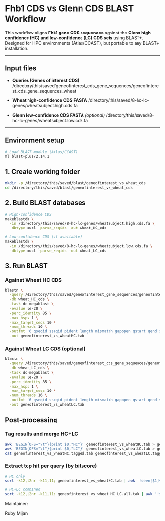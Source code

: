 # Fhb1 CDS vs Glenn CDS BLAST Workflow

This workflow aligns **Fhb1 gene CDS sequences** against the **Glenn high-confidence (HC) and low-confidence (LC) CDS sets** using BLAST+.  
Designed for HPC environments (Atlas/CCAST), but portable to any BLAST+ installation.

---

## Input files

- **Queries (Genes of interest CDS)**
/directory/this/saved/geneofinterest_cds_gene_sequences/geneofinterest_cds_gene_sequences_wheat

- **Wheat high-confidence CDS FASTA**
/directory/this/saved/8-hc-lc-genes/wheatsubject.high.cds.fa

- **Glenn low-confidence CDS FASTA** *(optional)*
/directory/this/saved/8-hc-lc-genes/wheatsubject.low.cds.fa


---

## Environment setup
```bash
# Load BLAST module (Atlas/CCAST)
ml blast-plus/2.14.1
```

## 1. Create working folder
```bash
mkdir -p /directory/this/saved/blast/geneofinterest_vs_wheat_cds
cd /directory/this/saved/blast/geneofinterest_vs_wheat_cds
```

## 2. Build BLAST databases
```bash
# High-confidence CDS
makeblastdb \
  -in /directory/this/saved/8-hc-lc-genes/wheatsubject.high.cds.fa \
  -dbtype nucl -parse_seqids -out wheat_HC_cds

# Low-confidence CDS (if available)
makeblastdb \
  -in /directory/this/saved/8-hc-lc-genes/wheatsubject.low.cds.fa \
  -dbtype nucl -parse_seqids -out wheat_LC_cds
```

## 3. Run BLAST
### Against Wheat HC CDS
```bash
blastn \
  -query /directory/this/saved/geneofinterest_gene_sequences/geneofinterest_cds_gene_sequences_wheat \
  -db wheat_HC_cds \
  -task dc-megablast \
  -evalue 1e-20 \
  -perc_identity 85 \
  -max_hsps 1 \
  -max_target_seqs 10 \
  -num_threads 16 \
  -outfmt '6 qseqid sseqid pident length mismatch gapopen qstart qend sstart send evalue bitscore qlen slen' \
  -out geneofinterest_vs_wheatHC.tab
```

### Against Wheat LC CDS (optional)
```bash
blastn \
  -query /directory/this/saved/geneofinterest_cds_gene_sequences/geneofinterest_cds_gene_sequences_wheat \
  -db wheat_LC_cds \
  -task dc-megablast \
  -evalue 1e-20 \
  -perc_identity 85 \
  -max_hsps 1 \
  -max_target_seqs 10 \
  -num_threads 16 \
  -outfmt '6 qseqid sseqid pident length mismatch gapopen qstart qend sstart send evalue bitscore qlen slen' \
  -out geneofinterest_vs_wheatLC.tab
```

## Post-processing
### Tag results and merge HC+LC
```bash
awk 'BEGIN{OFS="\t"}{print $0,"HC"}' geneofinterest_vs_wheatHC.tab > geneofinterest_vs_wheatHC.tagged.tab
awk 'BEGIN{OFS="\t"}{print $0,"LC"}' geneofinterest_vs_wheatLC.tab > geneofinterest_vs_wheatLC.tagged.tab
cat geneofinterest_vs_wheatHC.tagged.tab geneofinterest_vs_wheatLC.tagged.tab > geneofinterest_vs_wheat_HC_LC.all.tab
```

### Extract top hit per query (by bitscore)
```bash
# HC only
sort -k12,12nr -k11,11g geneofinterest_vs_wheatHC.tab | awk '!seen[$1]++' > geneofinterest_vs_wheatHC.top1.tab

# HC+LC combined
sort -k12,12nr -k11,11g geneofinterest_vs_wheat_HC_LC.all.tab | awk '!seen[$1]++' > geneofinterest_vs_wheat_HC_LC.top1.tab
```

Maintainer:

Ruby Mijan



